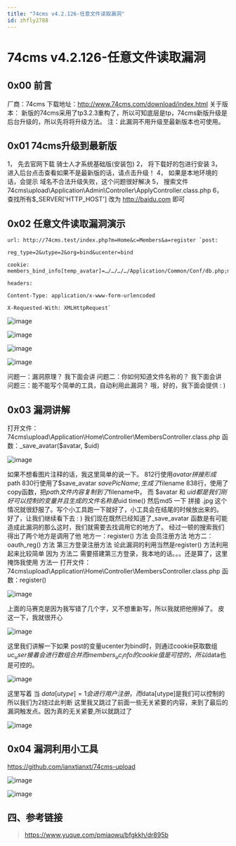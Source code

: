 ```yaml
---
title: "74cms v4.2.126-任意文件读取漏洞"
id: zhfly2788
---
```


# 74cms v4.2.126-任意文件读取漏洞

## 0x00 前言

厂商：74cms
下载地址：http://www.74cms.com/download/index.html
关于版本：
新版的74cms采用了tp3.2.3重构了，所以可知底层是tp，74cms新版升级是后台升级的，所以先将将升级方法。
注：此漏洞不用升级至最新版本也可使用。

## 0x01 74cms升级到最新版

1， 先去官网下载 骑士人才系统基础版(安装包)
2， 将下载好的包进行安装
3， 进入后台点击查看如果不是最新版的话，请点击升级！
4， 如果是本地环境的话，会提示 域名不合法升级失败，这个问题很好解决
5， 搜索文件74cms\upload\Application\Admin\Controller\ApplyController.class.php
6， 查找所有$_SERVER['HTTP_HOST'] 改为 http://baidu.com 即可

## 0x02 任意文件读取漏洞演示

```
url: http://74cms.test/index.php?m=Home&c=Members&a=register `post:

reg_type=2&utype=2&org=bind&ucenter=bind

cookie: members_bind_info[temp_avatar]=…/…/…/…/Application/Common/Conf/db.php;members_bind_info[type]=qq;members_uc_info[password]=123456;members_uc_info[uid]=1;members_uc_info[username]=tttttt;

headers:

Content-Type: application/x-www-form-urlencoded

X-Requested-With: XMLHttpRequest` 
```

![image](../img/6310874b16efcc72a7a7a1b3214ca540.png)

![image](../img/3368a5f4ea97680fb25d7f625db05edf.png)

![image](../img/89aaa39beb2dc2af59d0a605d4ef5c05.png)

![image](../img/e37fc65eca0052f8a7356cceaf724403.png)

问题一：漏洞原理？
我下面会讲
问题二：你如何知道文件名称的？
我下面会讲
问题三：能不能写个简单的工具，自动利用此漏洞？
哦，好的，我下面会提供 : )

## 0x03 漏洞讲解

打开文件：74cms\upload\Application\Home\Controller\MembersController.class.php
函数：_save_avatar($avatar, $uid)

![image](../img/1d98aa04bd400fd484b0453474129550.png)

如果不想看图片注释的话，我这里简单的说一下。
812行使用$avatar拼接形成$path
830行使用了$save_avatar $savePicName; 生成了$filename
838行，使用了copy函数，把$path文件内容复制到了$filename中。
而 $avatar 和 $uid 都是我们刚好可以控制的变量
并且生成的文件名称是$uid time() 然后md5 一下 拼接 .jpg
这个情况就很舒服了。写个小工具跑一下就好了，小工具会在结尾的时候放出来的。
好了，让我们继续看下去 : )
我们现在既然已经知道了_save_avatar 函数是有可能造成此漏洞的那么这时，我们就需要去找调用它的地方了。
经过一顿的搜索我们得出了两个地方是调用了他
地方一：register() 方法 会员注册方法
地方二：oauth_reg() 方法 第三方登录注册方法
论此漏洞的利用当然是register() 方法利用起来比较简单 因为 方法二 需要搭建第三方登录，我本地的话。。。还是算了，这里掩饰我使用 方法一
打开文件：74cms\upload\Application\Home\Controller\MembersController.class.php
函数：register()

![image](../img/e6806eb0d51c5ac86648a33d52a70973.png)

上面的马赛克是因为我写错了几个字，又不想重新写，所以我就把他擦掉了。
皮这一下，我就很开心

![image](../img/33e9f93706d462a29002dbe32090ec06.png)

这里我们讲解一下如果 post的变量ucenter为bind时，则通过cookie获取数组$uc_user
接着会进行数组合并而members_uc_info的cookie值是可控的，所以$data也是可控的。

![image](../img/1a8b205af05578afeb03f2838effca00.png)

这里写着 当 $data[utype] = 1 会进行用户注册，而$data[utype]是我们可以控制的所以我们为2绕过此判断
这里我又跳过了前面一些无关紧要的内容，来到了最后的漏洞触发点。因为真的无关紧要,所以就跳过了

![image](../img/b94f8659baca61a4589ccf63f785d1b0.png)

## 0x04 漏洞利用小工具

https://github.com/ianxtianxt/74cms-upload

![image](../img/fba83a6375033917389fda5117690b9f.png)

![image](../img/424abf7abc32e98a282a6efcaffe2a5e.png)

## 四、参考链接

> https://www.yuque.com/pmiaowu/bfgkkh/dr895b